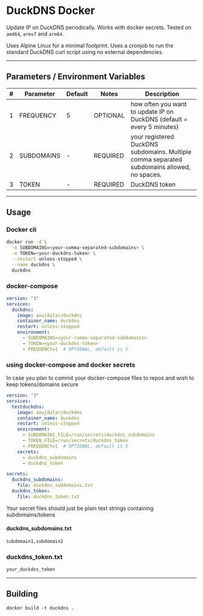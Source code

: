 # DuckDNS Docker

Update IP on DuckDNS periodically. Works with docker secrets. Tested on `amd64`, `armv7` and `arm64`.

Uses Alpine Linux for a minimal footprint. Uses a cronjob to run the standard DuckDNS curl script using no external dependencies.

---

## Parameters / Environment Variables
| # | Parameter | Default | Notes | Description |
| - | ---------- | ----- | -- | --- |
| 1 | FREQUENCY | 5 | OPTIONAL | how often you want to update IP on DuckDNS (default = every 5 minutes) |
| 2 | SUBDOMAINS | - | REQUIRED | your registered DuckDNS subdomains. Multiple comma separated subdomains allowed, no spaces. |
| 3 | TOKEN | - | REQUIRED | DuckDNS token |

---

## Usage
### Docker cli
```bash
docker run -d \
  -e SUBDOMAINS=<your-comma-separated-subdomains> \
  -e TOKEN=<your-duckdns-token> \
  --restart unless-stopped \
  --name duckdns \
  duckdns
```

### docker-compose
```yml
version: "3"
services:
  duckdns:
    image: anujdatar/duckdns
    container_name: duckdns
    restart: unless-stopped
    environment:
      - SUBDOMAINS=<your-comma-separated-subdomains>
      - TOKEN=<your-duckdns-token>
      - FREQUENCY=1  # OPTIONAL, default is 5
```

### using docker-compose and docker secrets
In case you plan to commit your docker-compose files to repos and wish to keep tokens/domains secure
```yml
version: "3"
services:
  testduckdns:
    image: anujdatar/duckdns
    container_name: duckdns
    restart: unless-stopped
    environment:
      - SUBDOMAINS_FILE=/run/secrets/duckdns_subdomains
      - TOKEN_FILE=/run/secrets/duckdns_token
      - FREQUENCY=1  # OPTIONAL, default is 5
    secrets:
      - duckdns_subdomains
      - duckdns_token

secrets:
  duckdns_subdomains:
    file: duckdns_subdomains.txt
  duckdns_token:
    file: duckdns_token.txt
```

Your secret files should just be plain text strings containing subdomains/tokens

#### duckdns_subdomains.txt
```txt
subdomain1,subdomain2
```
### duckdns_token.txt
```txt
your_duckdns_token
```
---

## Building
```
docker build -t duckdns .
```
